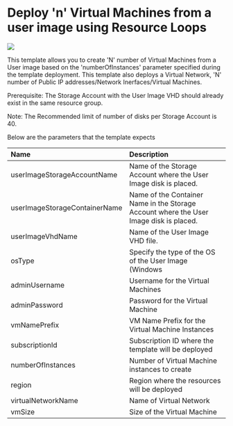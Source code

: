 # Deploy 'n' Virtual Machines from a user image using Resource Loops

<a href="https://portal.azure.com/#create/Microsoft.Template/uri/https%3A%2F%2Fraw.githubusercontent.com%2FAzure%2Fazure-quickstart-templates%2Fmaster%2Fresource-loop-vms-userimage%2Fazuredeploy.json" target="_blank">
    <img src="http://azuredeploy.net/deploybutton.png"/>
</a>

This template allows you to create 'N' number of Virtual Machines from a User image based on the 'numberOfInstances' parameter specified during the template deployment. This template also deploys a Virtual Network, 'N' number of Public IP addresses/Network Inerfaces/Virtual Machines.

Prerequisite: The Storage Account with the User Image VHD should already exist in the same resource group.

Note: The Recommended limit of number of disks per Storage Account is 40.

Below are the parameters that the template expects

| Name   | Description    |
|:--- |:---|
| userImageStorageAccountName  | Name of the Storage Account where the User Image disk is placed. |
| userImageStorageContainerName  | Name of the Container Name in the Storage Account where the User Image disk is placed. |
| userImageVhdName  | Name of the User Image VHD file. |
| osType  | Specify the type of the OS of the User Image (Windows|Linux) |
| adminUsername  | Username for the Virtual Machines  |
| adminPassword  | Password for the Virtual Machine  |
| vmNamePrefix  | VM Name Prefix for the Virtual Machine Instances |
| subscriptionId  | Subscription ID where the template will be deployed |
| numberOfInstances  | Number of Virtual Machine instances to create  |
| region | Region where the resources will be deployed |
| virtualNetworkName | Name of Virtual Network |
| vmSize | Size of the Virtual Machine |
